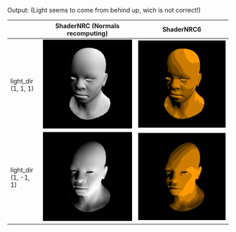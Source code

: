 
Output: (Light seems to come from behind up, wich is not correct!)

| |ShaderNRC (Normals recomputing) | ShaderNRC6  |
|--------|------------- | ------------- | 
|   light_dir (1, 1, 1) |![](https://github.com/sT4R3K/tinyrenderer/raw/img/5.3.nrc.1.png)| ![](https://github.com/sT4R3K/tinyrenderer/raw/img/5.3.nrc6.1.png)|
|   light_dir (1, -1, 1) |![](https://github.com/sT4R3K/tinyrenderer/raw/img/5.3.nrc.-1.png)| ![](https://github.com/sT4R3K/tinyrenderer/raw/img/5.3.nrc6.-1.png)|
